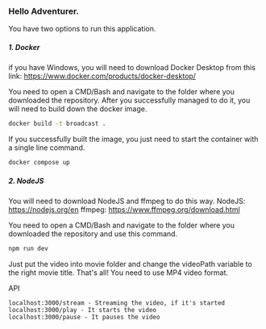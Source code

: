 ### Hello Adventurer.

You have two options to run this application.

##### 1. Docker

if you have Windows, you will need to download Docker Desktop from this link: https://www.docker.com/products/docker-desktop/

You need to open a CMD/Bash and navigate to the folder where you downloaded the repository. After you successfully managed to do it, you will need to build down the docker image.

```bash
docker build -t broadcast .
```
If you successfully built the image, you just need to start the container with a single line command.

```bash
docker compose up
```

##### 2. NodeJS

You will need to download NodeJS and ffmpeg to do this way. 
NodeJS: https://nodejs.org/en
ffmpeg: https://www.ffmpeg.org/download.html

You need to open a CMD/Bash and navigate to the folder where you downloaded the repository and use this command.

```bash
npm run dev
```

Just put the video into movie folder and change the videoPath variable to the right movie title. That's all! You need to use MP4 video format.

API
```
localhost:3000/stream - Streaming the video, if it's started
localhost:3000/play - It starts the video
localhost:3000/pause - It pauses the video
```